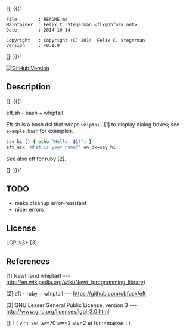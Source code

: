 []: {{{1

    File        : README.md
    Maintainer  : Felix C. Stegerman <flx@obfusk.net>
    Date        : 2014-10-14

    Copyright   : Copyright (C) 2014  Felix C. Stegerman
    Version     : v0.1.0

[]: }}}1

[![GitHub Version](https://badge.fury.io/gh/obfusk%2Feft.sh.svg)](https://github.com/obfusk/eft.sh)

## Description
[]: {{{1

  eft.sh - bash + whiptail

  Eft.sh is a bash dsl that wraps `whiptail` [1] to display dialog
  boxes; see `example.bash` for examples.

```bash
say_hi () { echo "Hello, $1!"; }
eft_ask 'What is your name?' on_ok=say_hi
```

  See also eft for ruby [2].

[]: }}}1

## TODO

  * make cleanup error-resistant
  * nicer errors

## License

  LGPLv3+ [3].

## References

  [1] Newt (and whiptail)
  --- http://en.wikipedia.org/wiki/Newt_(programming_library)

  [2] eft - ruby + whiptail
  --- https://github.com/obfusk/eft

  [3] GNU Lesser General Public License, version 3
  --- http://www.gnu.org/licenses/lgpl-3.0.html

[]: ! ( vim: set tw=70 sw=2 sts=2 et fdm=marker : )
